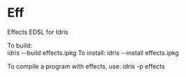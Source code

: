 Eff
===

Effects EDSL for Idris

To build:  
   idris --build effects.ipkg
To install: 
   idris --install effects.ipkg

To compile a program with effects, use:
   idris -p effects

